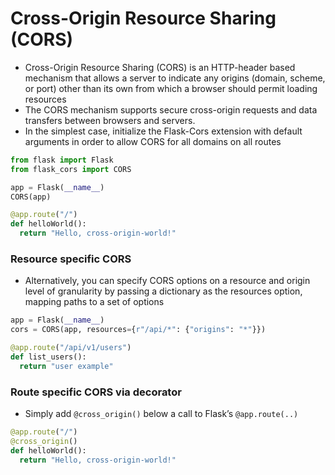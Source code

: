 # Cross-Origin Resource Sharing (CORS)

- Cross-Origin Resource Sharing (CORS) is an HTTP-header based mechanism that allows a server to indicate any origins (domain, scheme, or port) other than its own from which a browser should permit loading resources
- The CORS mechanism supports secure cross-origin requests and data transfers between browsers and servers.
- In the simplest case, initialize the Flask-Cors extension with default arguments in order to allow CORS for all domains on all routes

```Python
from flask import Flask
from flask_cors import CORS

app = Flask(__name__)
CORS(app)

@app.route("/")
def helloWorld():
  return "Hello, cross-origin-world!"
```

### Resource specific CORS
- Alternatively, you can specify CORS options on a resource and origin level of granularity by passing a dictionary as the resources option, mapping paths to a set of options

```Python
app = Flask(__name__)
cors = CORS(app, resources={r"/api/*": {"origins": "*"}})

@app.route("/api/v1/users")
def list_users():
  return "user example"
```

### Route specific CORS via decorator

- Simply add `@cross_origin()` below a call to Flask’s `@app.route(..)`

```Python
@app.route("/")
@cross_origin()
def helloWorld():
  return "Hello, cross-origin-world!"
```